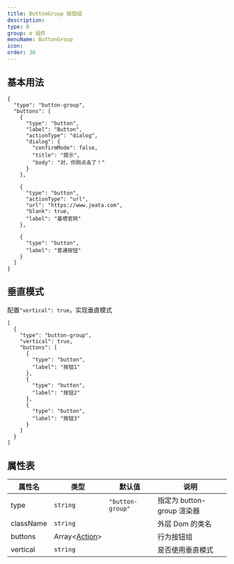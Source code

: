 ```yaml
---
title: ButtonGroup 按钮组
description:
type: 0
group: ⚙ 组件
menuName: ButtonGroup
icon:
order: 30
---
```


## 基本用法

```schema: scope="body"
{
  "type": "button-group",
  "buttons": [
    {
      "type": "button",
      "label": "Button",
      "actionType": "dialog",
      "dialog": {
        "confirmMode": false,
        "title": "提示",
        "body": "对，你刚点击了！"
      }
    },

    {
      "type": "button",
      "actionType": "url",
      "url": "https://www.jeata.com",
      "blank": true,
      "label": "基塔官网"
    },

    {
      "type": "button",
      "label": "普通按钮"
    }
  ]
}
```

## 垂直模式

配置`"vertical": true`，实现垂直模式

```schema: scope="body"
[
  {
    "type": "button-group",
    "vertical": true,
    "buttons": [
      {
        "type": "button",
        "label": "按钮1"
      },
      {
        "type": "button",
        "label": "按钮2"
      },
      {
        "type": "button",
        "label": "按钮3"
      }
    ]
  }
]
```

## 属性表

| 属性名    | 类型                      | 默认值           | 说明                       |
| --------- | ------------------------- | ---------------- | -------------------------- |
| type      | `string`                  | `"button-group"` | 指定为 button-group 渲染器 |
| className | `string`                  |                  | 外层 Dom 的类名            |
| buttons   | Array<[Action](./action)> |                  | 行为按钮组                 |
| vertical  | `string`                  |                  | 是否使用垂直模式           |
